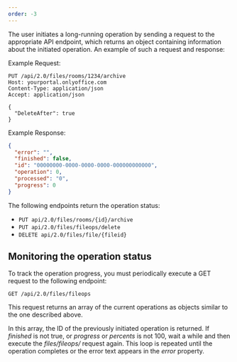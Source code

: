 ```yaml
---
order: -3
---
```


The user initiates a long-running operation by sending a request to the appropriate API endpoint, which returns an object containing information about the initiated operation. An example of such a request and response:

Example Request:

``` http
PUT /api/2.0/files/rooms/1234/archive
Host: yourportal.onlyoffice.com
Content-Type: application/json
Accept: application/json

{
  "DeleteAfter": true
}
```

Example Response:

``` json
{
  "error": "",
  "finished": false,
  "id": "00000000-0000-0000-0000-000000000000",
  "operation": 0,
  "processed": "0",
  "progress": 0
}
```

The following endpoints return the operation status:

- `PUT api/2.0/files/rooms/{id}/archive`
- `PUT api/2.0/files/fileops/delete`
- `DELETE api/2.0/files/file/{fileid}`

## Monitoring the operation status

To track the operation progress, you must periodically execute a GET request to the following endpoint:

``` http
GET /api/2.0/files/fileops
```

This request returns an array of the current operations as objects similar to the one described above.

In this array, the ID of the previously initiated operation is returned. If *finished* is not true, or *progress* or *percents* is not 100, wait a while and then execute the *files/fileops/* request again. This loop is repeated until the operation completes or the error text appears in the *error* property.
